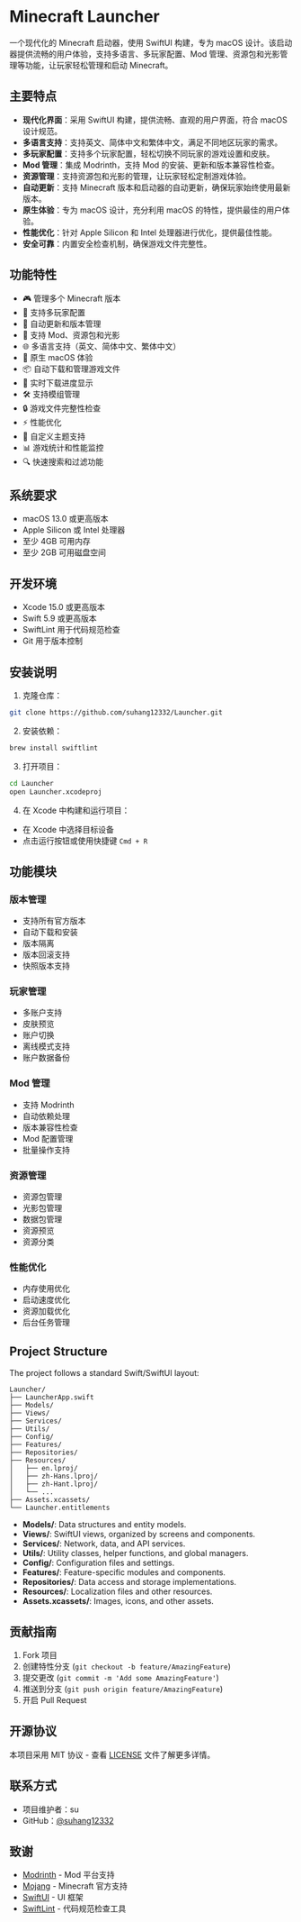 # Minecraft Launcher

一个现代化的 Minecraft 启动器，使用 SwiftUI 构建，专为 macOS 设计。该启动器提供流畅的用户体验，支持多语言、多玩家配置、Mod 管理、资源包和光影管理等功能，让玩家轻松管理和启动 Minecraft。

## 主要特点

- **现代化界面**：采用 SwiftUI 构建，提供流畅、直观的用户界面，符合 macOS 设计规范。
- **多语言支持**：支持英文、简体中文和繁体中文，满足不同地区玩家的需求。
- **多玩家配置**：支持多个玩家配置，轻松切换不同玩家的游戏设置和皮肤。
- **Mod 管理**：集成 Modrinth，支持 Mod 的安装、更新和版本兼容性检查。
- **资源管理**：支持资源包和光影的管理，让玩家轻松定制游戏体验。
- **自动更新**：支持 Minecraft 版本和启动器的自动更新，确保玩家始终使用最新版本。
- **原生体验**：专为 macOS 设计，充分利用 macOS 的特性，提供最佳的用户体验。
- **性能优化**：针对 Apple Silicon 和 Intel 处理器进行优化，提供最佳性能。
- **安全可靠**：内置安全检查机制，确保游戏文件完整性。

## 功能特性

- 🎮 管理多个 Minecraft 版本
- 👥 支持多玩家配置
- 🔄 自动更新和版本管理
- 🎨 支持 Mod、资源包和光影
- 🌐 多语言支持（英文、简体中文、繁体中文）
- 🎯 原生 macOS 体验
- 📦 自动下载和管理游戏文件
- 🔄 实时下载进度显示
- 🛠 支持模组管理
- 🔒 游戏文件完整性检查
- ⚡️ 性能优化
- 🎨 自定义主题支持
- 📊 游戏统计和性能监控
- 🔍 快速搜索和过滤功能

## 系统要求

- macOS 13.0 或更高版本
- Apple Silicon 或 Intel 处理器
- 至少 4GB 可用内存
- 至少 2GB 可用磁盘空间

## 开发环境

- Xcode 15.0 或更高版本
- Swift 5.9 或更高版本
- SwiftLint 用于代码规范检查
- Git 用于版本控制

## 安装说明

1. 克隆仓库：
```bash
git clone https://github.com/suhang12332/Launcher.git
```

2. 安装依赖：
```bash
brew install swiftlint
```

3. 打开项目：
```bash
cd Launcher
open Launcher.xcodeproj
```

4. 在 Xcode 中构建和运行项目：
- 在 Xcode 中选择目标设备
- 点击运行按钮或使用快捷键 `Cmd + R`

## 功能模块

### 版本管理
- 支持所有官方版本
- 自动下载和安装
- 版本隔离
- 版本回滚支持
- 快照版本支持

### 玩家管理
- 多账户支持
- 皮肤预览
- 账户切换
- 离线模式支持
- 账户数据备份

### Mod 管理
- 支持 Modrinth
- 自动依赖处理
- 版本兼容性检查
- Mod 配置管理
- 批量操作支持

### 资源管理
- 资源包管理
- 光影包管理
- 数据包管理
- 资源预览
- 资源分类

### 性能优化
- 内存使用优化
- 启动速度优化
- 资源加载优化
- 后台任务管理

## Project Structure

The project follows a standard Swift/SwiftUI layout:

```
Launcher/
├── LauncherApp.swift
├── Models/
├── Views/
├── Services/
├── Utils/
├── Config/
├── Features/
├── Repositories/
├── Resources/
│   ├── en.lproj/
│   ├── zh-Hans.lproj/
│   ├── zh-Hant.lproj/
│   └── ...
├── Assets.xcassets/
└── Launcher.entitlements
```

- **Models/**: Data structures and entity models.
- **Views/**: SwiftUI views, organized by screens and components.
- **Services/**: Network, data, and API services.
- **Utils/**: Utility classes, helper functions, and global managers.
- **Config/**: Configuration files and settings.
- **Features/**: Feature-specific modules and components.
- **Repositories/**: Data access and storage implementations.
- **Resources/**: Localization files and other resources.
- **Assets.xcassets/**: Images, icons, and other assets.

## 贡献指南

1. Fork 项目
2. 创建特性分支 (`git checkout -b feature/AmazingFeature`)
3. 提交更改 (`git commit -m 'Add some AmazingFeature'`)
4. 推送到分支 (`git push origin feature/AmazingFeature`)
5. 开启 Pull Request

## 开源协议

本项目采用 MIT 协议 - 查看 [LICENSE](LICENSE) 文件了解更多详情。

## 联系方式

- 项目维护者：su
- GitHub：[@suhang12332](https://github.com/suhang12332)

## 致谢

- [Modrinth](https://modrinth.com/) - Mod 平台支持
- [Mojang](https://www.mojang.com/) - Minecraft 官方支持
- [SwiftUI](https://developer.apple.com/xcode/swiftui/) - UI 框架
- [SwiftLint](https://github.com/realm/SwiftLint) - 代码规范检查工具
